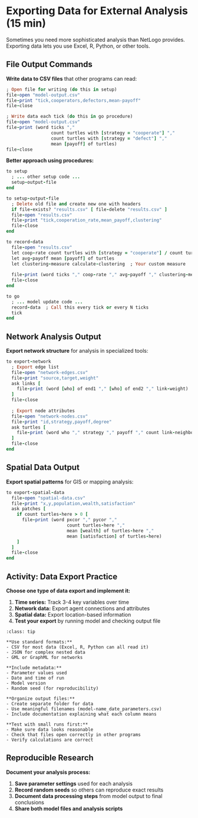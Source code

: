 # Exporting Data for External Analysis (15 min)

Sometimes you need more sophisticated analysis than NetLogo provides. Exporting data lets you use Excel, R, Python, or other tools.

## File Output Commands

**Write data to CSV files** that other programs can read:

```ruby
; Open file for writing (do this in setup)
file-open "model-output.csv"
file-print "tick,cooperators,defectors,mean-payoff"
file-close

; Write data each tick (do this in go procedure)
file-open "model-output.csv"
file-print (word ticks "," 
                 count turtles with [strategy = "cooperate"] ","
                 count turtles with [strategy = "defect"] ","
                 mean [payoff] of turtles)
file-close
```

**Better approach using procedures:**

```ruby
to setup
  ; ... other setup code ...
  setup-output-file
end

to setup-output-file
  ; Delete old file and create new one with headers
  if file-exists? "results.csv" [ file-delete "results.csv" ]
  file-open "results.csv"
  file-print "tick,cooperation_rate,mean_payoff,clustering"
  file-close
end

to record-data
  file-open "results.csv"
  let coop-rate count turtles with [strategy = "cooperate"] / count turtles
  let avg-payoff mean [payoff] of turtles
  let clustering-measure calculate-clustering  ; Your custom measure
  
  file-print (word ticks "," coop-rate "," avg-payoff "," clustering-measure)
  file-close
end

to go
  ; ... model update code ...
  record-data  ; Call this every tick or every N ticks
  tick
end
```

## Network Analysis Output

**Export network structure** for analysis in specialized tools:

```ruby
to export-network
  ; Export edge list
  file-open "network-edges.csv"
  file-print "source,target,weight"
  ask links [
    file-print (word [who] of end1 "," [who] of end2 "," link-weight)
  ]
  file-close
  
  ; Export node attributes
  file-open "network-nodes.csv"
  file-print "id,strategy,payoff,degree"
  ask turtles [
    file-print (word who "," strategy "," payoff "," count link-neighbors)
  ]
  file-close
end
```

## Spatial Data Output

**Export spatial patterns** for GIS or mapping analysis:

```ruby
to export-spatial-data
  file-open "spatial-data.csv"
  file-print "x,y,population,wealth,satisfaction"
  ask patches [
    if count turtles-here > 0 [
      file-print (word pxcor "," pycor "," 
                       count turtles-here ","
                       mean [wealth] of turtles-here ","
                       mean [satisfaction] of turtles-here)
    ]
  ]
  file-close
end
```

## Activity: Data Export Practice

**Choose one type of data export and implement it:**

1. **Time series:** Track 3-4 key variables over time
2. **Network data:** Export agent connections and attributes  
3. **Spatial data:** Export location-based information
4. **Test your export** by running model and checking output file

```{admonition} Data Export Best Practices
:class: tip

**Use standard formats:**
- CSV for most data (Excel, R, Python can all read it)
- JSON for complex nested data
- GML or GraphML for networks

**Include metadata:**
- Parameter values used
- Date and time of run
- Model version
- Random seed (for reproducibility)

**Organize output files:**
- Create separate folder for data
- Use meaningful filenames (model-name_date_parameters.csv)
- Include documentation explaining what each column means

**Test with small runs first:**
- Make sure data looks reasonable
- Check that files open correctly in other programs
- Verify calculations are correct
```

## Reproducible Research

**Document your analysis process:**

1. **Save parameter settings** used for each analysis
2. **Record random seeds** so others can reproduce exact results
3. **Document data processing steps** from model output to final conclusions
4. **Share both model files and analysis scripts**
